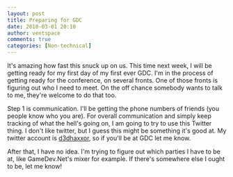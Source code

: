 ```yaml
---
layout: post
title: Preparing for GDC
date: 2010-03-01 20:10
author: ventspace
comments: true
categories: [Non-technical]
---
```

It's amazing how fast this snuck up on us. This time next week, I will be getting ready for my first day of my first ever GDC. I'm in the process of getting ready for the conference, on several fronts. One of those fronts is figuring out who I need to meet. On the off chance somebody wants to talk to me, they're welcome to do that too.

Step 1 is communication. I'll be getting the phone numbers of friends (you people know who you are). For overall communication and simply keep tracking of what the hell's going on, I am going to try to use this Twitter thing. I don't like twitter, but I guess this might be something it's good at. My twitter account is <a href="http://twitter.com/d3dhaxxor">d3dhaxxor</a>, so if you'll be at GDC let me know.

After that, I have no idea. I'm trying to figure out which parties I have to be at, like GameDev.Net's mixer for example. If there's somewhere else I ought to be, let me know!
